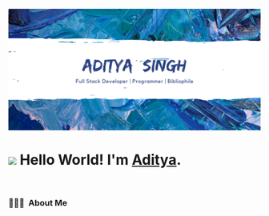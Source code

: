 ![Cover](assets/cover.png)

 <h1> <img src="https://raw.githubusercontent.com/MartinHeinz/MartinHeinz/master/wave.gif" width="30px"> Hello World! I'm <a href="https://adityasingh2509.github.io/">Aditya</a>.</h1>
 
 <!-- <img align="right" src="https://visitor-badge.laobi.icu/badge?page_id=adityasingh2509.adityasingh2509"/> -->
<br>

### 👨🏻‍💻 &nbsp;About Me

<!--
**adityasingh2509/adityasingh2509** is a ✨ _special_ ✨ repository because its `README.md` (this file) appears on your GitHub profile.

Here are some ideas to get you started:

- 🔭 I’m currently working on ...
- 🌱 I’m currently learning ...
- 👯 I’m looking to collaborate on ...
- 🤔 I’m looking for help with ...
- 💬 Ask me about ...
- 📫 How to reach me: ...
- 😄 Pronouns: ...
- ⚡ Fun fact: ...
-->
